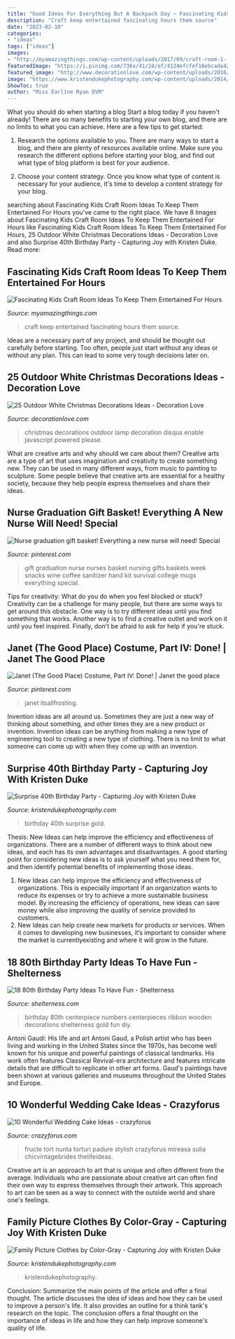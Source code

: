 ```yaml
---
title: "Good Ideas For Everything But A Backpack Day ~ Fascinating Kids Craft Room Ideas To Keep Them Entertained For Hours"
description: "Craft keep entertained fascinating hours them source"
date: "2023-02-10"
categories:
- "ideas"
tags: ["ideas"]
images:
- "http://myamazingthings.com/wp-content/uploads/2017/09/craft-room-1-.jpeg"
featuredImage: "https://i.pinimg.com/736x/41/24/ef/4124efcfef16ebcada42bb1a57c87231--nurse-graduation-gift-basket-nurse-gift-basket.jpg"
featured_image: "http://www.decorationlove.com/wp-content/uploads/2016/10/Christmas-Lamp-Post-Decoration-1.jpg"
image: "https://www.kristendukephotography.com/wp-content/uploads/2014/11/gold-and-black-40th-birthday-party-ideas.jpg"
ShowToc: true
author: "Miss Earline Ryan DVM"
---
```



What you should do when starting a blog
Start a blog today if you haven't already! There are so many benefits to starting your own blog, and there are no limits to what you can achieve. Here are a few tips to get started:
1. Research the options available to you. There are many ways to start a blog, and there are plenty of resources available online. Make sure you research the different options before starting your blog, and find out what type of blog platform is best for your audience.

2. Choose your content strategy. Once you know what type of content is necessary for your audience, it's time to develop a content strategy for your blog.

	

		
searching about Fascinating Kids Craft Room Ideas To Keep Them Entertained For Hours you've came to the right place. We have 8 Images about Fascinating Kids Craft Room Ideas To Keep Them Entertained For Hours like Fascinating Kids Craft Room Ideas To Keep Them Entertained For Hours, 25 Outdoor White Christmas Decorations Ideas - Decoration Love and also Surprise 40th Birthday Party - Capturing Joy with Kristen Duke. Read more:
		
    
## Fascinating Kids Craft Room Ideas To Keep Them Entertained For Hours

<img loading=lazy src="http://myamazingthings.com/wp-content/uploads/2017/09/craft-room-1-.jpeg" onerror="this.onerror=null;this.src='https://tse3.mm.bing.net/th?id=OIP.2FlUivj30v43ViyWvKYjfgHaLH&amp;pid=15.1';" alt="Fascinating Kids Craft Room Ideas To Keep Them Entertained For Hours">

_Source: myamazingthings.com_

>craft keep entertained fascinating hours them source. 

	

Ideas are a necessary part of any project, and should be thought out carefully before starting. Too often, people just start without any ideas or without any plan. This can lead to some very tough decisions later on.

    
## 25 Outdoor White Christmas Decorations Ideas - Decoration Love

<img loading=lazy src="http://www.decorationlove.com/wp-content/uploads/2016/10/Christmas-Lamp-Post-Decoration-1.jpg" onerror="this.onerror=null;this.src='https://tse3.mm.bing.net/th?id=OIP.1mRPxB5jOSH05QccCDxx9AHaLG&amp;pid=15.1';" alt="25 Outdoor White Christmas Decorations Ideas - Decoration Love">

_Source: decorationlove.com_

>christmas decorations outdoor lamp decoration disqus enable javascript powered please. 

	

What are creative arts and why should we care about them?
Creative arts are a type of art that uses imagination and creativity to create something new. They can be used in many different ways, from music to painting to sculpture. Some people believe that creative arts are essential for a healthy society, because they help people express themselves and share their ideas.

    
## Nurse Graduation Gift Basket! Everything A New Nurse Will Need! Special

<img loading=lazy src="https://i.pinimg.com/736x/41/24/ef/4124efcfef16ebcada42bb1a57c87231--nurse-graduation-gift-basket-nurse-gift-basket.jpg" onerror="this.onerror=null;this.src='https://tse2.mm.bing.net/th?id=OIP.1DAwd3qOXTim7rT2s3GktQHaIa&amp;pid=15.1';" alt="Nurse graduation gift basket! Everything a new nurse will need! Special">

_Source: pinterest.com_

>gift graduation nurse nurses basket nursing gifts baskets week snacks wine coffee sanitizer hand kit survival college mugs everything special. 

	

Tips for creativity: What do you do when you feel blocked or stuck?
Creativity can be a challenge for many people, but there are some ways to get around this obstacle. One way is to try different ideas until you find something that works. Another way is to find a creative outlet and work on it until you feel inspired. Finally, don't be afraid to ask for help if you're stuck.

    
## Janet (The Good Place) Costume, Part IV: Done! | Janet The Good Place

<img loading=lazy src="https://i.pinimg.com/736x/1e/26/65/1e26657ee5eb7b263b6191e5819d0f66.jpg" onerror="this.onerror=null;this.src='https://tse4.mm.bing.net/th?id=OIP.7W482bNZuRvhc1bOvgNOqwAAAA&amp;pid=15.1';" alt="Janet (The Good Place) Costume, Part IV: Done! | Janet the good place">

_Source: pinterest.com_

>janet itsallfrosting. 

	

Invention ideas are all around us. Sometimes they are just a new way of thinking about something, and other times they are a new product or invention. Invention ideas can be anything from making a new type of engineering tool to creating a new type of clothing. There is no limit to what someone can come up with when they come up with an invention.

    
## Surprise 40th Birthday Party - Capturing Joy With Kristen Duke

<img loading=lazy src="https://www.kristendukephotography.com/wp-content/uploads/2014/11/gold-and-black-40th-birthday-party-ideas.jpg" onerror="this.onerror=null;this.src='https://tse4.mm.bing.net/th?id=OIP.uzbNsQNiU9ejAheXd1ic0QHaLH&amp;pid=15.1';" alt="Surprise 40th Birthday Party - Capturing Joy with Kristen Duke">

_Source: kristendukephotography.com_

>birthday 40th surprise gold. 

	

Thesis:
New Ideas can help improve the efficiency and effectiveness of organizations.
There are a number of different ways to think about new ideas, and each has its own advantages and disadvantages. A good starting point for considering new ideas is to ask yourself what you need them for, and then identify potential benefits of implementing those ideas.
1) New Ideas can help improve the efficiency and effectiveness of organizations.  This is especially important if an organization wants to reduce its expenses or try to achieve a more sustainable business model. By increasing the efficiency of operations, new ideas can save money while also improving the quality of service provided to customers. 
2) New Ideas can help create new markets for products or services. When it comes to developing new businesses, it’s important to consider where the market is currentlyexisting and where it will grow in the future.

    
## 18 80th Birthday Party Ideas To Have Fun - Shelterness

<img loading=lazy src="http://i.shelterness.com/2017/02/03-80th-birthday-centerpiece-with-wooden-numbers-and-ribbon.jpg" onerror="this.onerror=null;this.src='https://tse3.mm.bing.net/th?id=OIP.Mya7Ow8JeuFz2khBPmhFqQHaJ4&amp;pid=15.1';" alt="18 80th Birthday Party Ideas To Have Fun - Shelterness">

_Source: shelterness.com_

>birthday 80th centerpiece numbers centerpieces ribbon wooden decorations shelterness gold fun diy. 

	

Antoni Gaudí: His life and art
Antoni Gaud, a Polish artist who has been living and working in the United States since the 1970s, has become well known for his unique and powerful paintings of classical landmarks. His work often features Classical Revival-era architecture and features intricate details that are difficult to replicate in other art forms. Gaud's paintings have been shown at various galleries and museums throughout the United States and Europe.

    
## 10 Wonderful Wedding Cake Ideas - Crazyforus

<img loading=lazy src="http://www.topinspired.com/wp-content/uploads/2018/03/Summer-Cake.jpg" onerror="this.onerror=null;this.src='https://tse4.mm.bing.net/th?id=OIP.dFPoELz5Ae9dagEFJhBNNgHaKO&amp;pid=15.1';" alt="10 Wonderful Wedding Cake Ideas - crazyforus">

_Source: crazyforus.com_

>fructe tort nunta torturi padure stylish crazyforus mireasa sulia chicvintagebrides thelifeideas. 

	

Creative art is an approach to art that is unique and often different from the average. Individuals who are passionate about creative art can often find their own way to express themselves through their artwork. This approach to art can be seen as a way to connect with the outside world and share one's feelings.

    
## Family Picture Clothes By Color-Gray - Capturing Joy With Kristen Duke

<img loading=lazy src="https://www.kristendukephotography.com/wp-content/uploads/2014/10/What-to-Wear-in-Family-Pictures-by-Color-GRAY.-Over-100-ideas-in-10-different-colors-schemes.-Capturing-Joy.com_.jpg" onerror="this.onerror=null;this.src='https://tse3.mm.bing.net/th?id=OIP.Hx2rEmNCqqB6diEWf_DJswHaNA&amp;pid=15.1';" alt="Family Picture Clothes by Color-Gray - Capturing Joy with Kristen Duke">

_Source: kristendukephotography.com_

>kristendukephotography. 

	

Conclusion: Summarize the main points of the article and offer a final thought.
The article discusses the idea of ideas and how they can be used to improve a person's life. It also provides an outline for a think tank's research on the topic. The conclusion offers a final thought on the importance of ideas in life and how they can help improve someone's quality of life.

